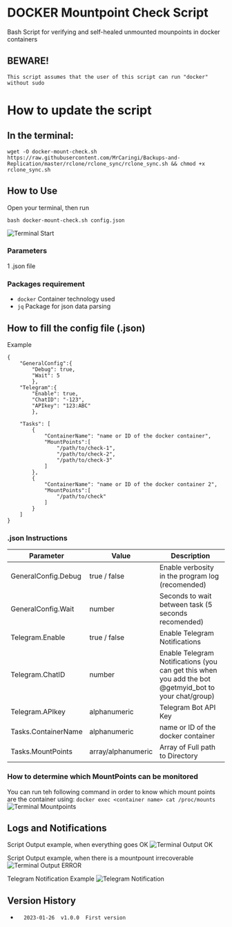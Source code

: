 # DOCKER Mountpoint Check Script
Bash Script for verifying and self-healed unmounted mounpoints in docker containers

##   BEWARE!
`This script assumes that the user of this script can run "docker" without sudo`

# How to update the script
## In the terminal:
```
wget -O docker-mount-check.sh https://raw.githubusercontent.com/MrCaringi/Backups-and-Replication/master/rclone/rclone_sync/rclone_sync.sh && chmod +x rclone_sync.sh
```
## How to Use
Open your terminal, then run
```
bash docker-mount-check.sh config.json
```
![Terminal Start](https://github.com/MrCaringi/assets/blob/main/images/scripts/docker-mounpoint-check/terminal-start.png)

### Parameters
1 .json file

### Packages requirement
- `docker`    Container technology used
- `jq`    Package for json data parsing

##  How to fill the config file (.json)
Example
```
{
    "GeneralConfig":{
        "Debug": true,
        "Wait": 5
        },
    "Telegram":{
        "Enable": true,
        "ChatID": "-123",
        "APIkey": "123:ABC"
        },

    "Tasks": [
        {
            "ContainerName": "name or ID of the docker container",
            "MountPoints":[
                "/path/to/check-1",
                "/path/to/check-2",
                "/path/to/check-3"
            ]
        },
        {
            "ContainerName": "name or ID of the docker container 2",
            "MountPoints":[
                "/path/to/check"
            ]
        }
    ]
}
```
### .json Instructions
| Parameter | Value | Description |
|---------------------- | -----------| ---------------------------------|
| GeneralConfig.Debug | true / false | Enable verbosity in the program log (recomended)|
| GeneralConfig.Wait | number | Seconds to wait between task (5 seconds recomended)|
| Telegram.Enable | true / false | Enable Telegram Notifications |
| Telegram.ChatID | number | Enable Telegram Notifications (you can get this when you add the bot @getmyid_bot to your chat/group) |
| Telegram.APIkey | alphanumeric | Telegram Bot API Key |
| Tasks.ContainerName | alphanumeric | name or ID of the docker container |
| Tasks.MountPoints | array/alphanumeric | Array of Full path to Directory |

### How to determine which MountPoints can be monitored
You can run teh following command in order to know which mount points are the container using:
`docker exec <container name> cat /proc/mounts`
![Terminal Mountpoints](https://github.com/MrCaringi/assets/blob/main/images/scripts/docker-mounpoint-check/terminal-mountpoints.png)

## Logs and Notifications
Script Output example, when everything goes OK
![Terminal Output OK](https://github.com/MrCaringi/assets/blob/main/images/scripts/docker-mounpoint-check/terminal-output-ok.jpg)

Script Output example, when there is a mountpount irrecoverable
![Terminal Output ERROR](https://github.com/MrCaringi/assets/blob/main/images/scripts/docker-mounpoint-check/terminal-output-error.jpg)

Telegram Notification Example
![Telegram Notification](https://github.com/MrCaringi/assets/blob/main/images/scripts/docker-mounpoint-check/telegram-messages.jpg)

##  Version History
-       2023-01-26  v1.0.0  First version